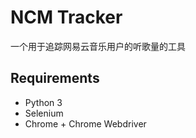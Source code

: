 # NCM Tracker

一个用于追踪网易云音乐用户的听歌量的工具

## Requirements

- Python 3
- Selenium
- Chrome + Chrome Webdriver